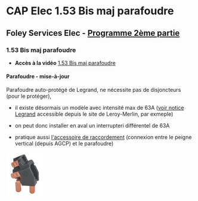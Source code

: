 # CAP Elec 1.53 Bis maj parafoudre
## Foley Services Elec - [Programme 2ème partie](../2eme_partie/README.md)

### 1.53 Bis maj parafoudre

- **Accès à la vidéo** [1.53 Bis maj parafoudre](https://youtu.be/N7zTI1mvZ0o)

#### Parafoudre - mise-à-jour

Parafoudre auto-protégé de Legrand, ne nécessite pas de disjoncteurs (pour le protéger),

- il existe désormais un modèle avec intensité max de 63A ([voir notice Legrand](https://media.adeo.com/media/1542147/media.pdf) accessible depuis le site de Leroy-Merlin, par exmeple)
- on peut donc installer en aval un interrupteri différentel de 63A

- pratique aussi <a href="https://www.legrand.fr/catalogue/peigne-et-accessoires-de-raccordement/accessoire-de-raccordement-inter-differentiel-ou-parafoudre-63a-et-peigne-vertical" target="_blank">l'accessoire de raccordement</a> (connexion entre le peigne vertical (depuis AGCP) et le parafoudre)

<img src="./images/Raccordement_parafoudre.png" width="20%">

